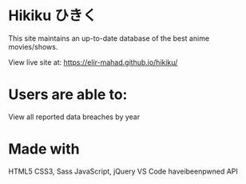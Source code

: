 # Hikiku ひきく

This site maintains an up-to-date database of the best anime movies/shows. 

View live site at: https://elir-mahad.github.io/hikiku/

# Users are able to:

View all reported data breaches by year

# Made with

HTML5
CSS3, Sass
JavaScript, jQuery
VS Code
haveibeenpwned API

